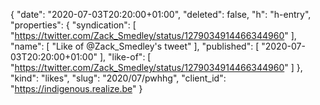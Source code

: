 {
  "date": "2020-07-03T20:20:00+01:00",
  "deleted": false,
  "h": "h-entry",
  "properties": {
    "syndication": [
      "https://twitter.com/Zack_Smedley/status/1279034914466344960"
    ],
    "name": [
      "Like of @Zack_Smedley's tweet"
    ],
    "published": [
      "2020-07-03T20:20:00+01:00"
    ],
    "like-of": [
      "https://twitter.com/Zack_Smedley/status/1279034914466344960"
    ]
  },
  "kind": "likes",
  "slug": "2020/07/pwhhg",
  "client_id": "https://indigenous.realize.be"
}
